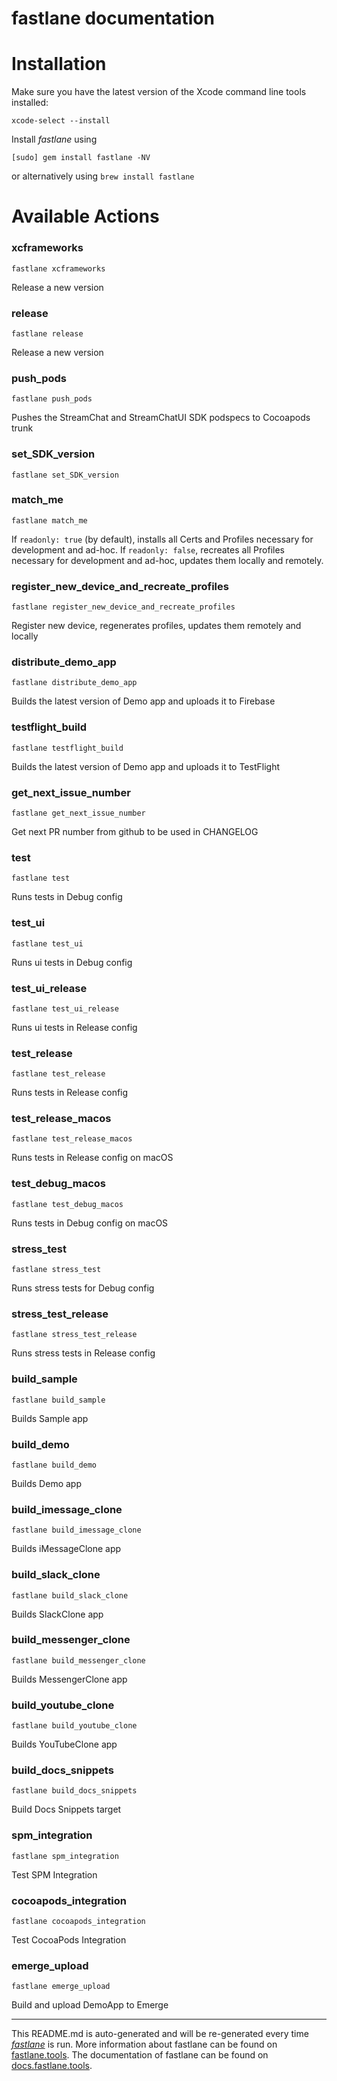 fastlane documentation
================
# Installation

Make sure you have the latest version of the Xcode command line tools installed:

```
xcode-select --install
```

Install _fastlane_ using
```
[sudo] gem install fastlane -NV
```
or alternatively using `brew install fastlane`

# Available Actions
### xcframeworks
```
fastlane xcframeworks
```
Release a new version
### release
```
fastlane release
```
Release a new version
### push_pods
```
fastlane push_pods
```
Pushes the StreamChat and StreamChatUI SDK podspecs to Cocoapods trunk
### set_SDK_version
```
fastlane set_SDK_version
```

### match_me
```
fastlane match_me
```
If `readonly: true` (by default), installs all Certs and Profiles necessary for development and ad-hoc.
If `readonly: false`, recreates all Profiles necessary for development and ad-hoc, updates them locally and remotely.
### register_new_device_and_recreate_profiles
```
fastlane register_new_device_and_recreate_profiles
```
Register new device, regenerates profiles, updates them remotely and locally
### distribute_demo_app
```
fastlane distribute_demo_app
```
Builds the latest version of Demo app and uploads it to Firebase
### testflight_build
```
fastlane testflight_build
```
Builds the latest version of Demo app and uploads it to TestFlight
### get_next_issue_number
```
fastlane get_next_issue_number
```
Get next PR number from github to be used in CHANGELOG
### test
```
fastlane test
```
Runs tests in Debug config
### test_ui
```
fastlane test_ui
```
Runs ui tests in Debug config
### test_ui_release
```
fastlane test_ui_release
```
Runs ui tests in Release config
### test_release
```
fastlane test_release
```
Runs tests in Release config
### test_release_macos
```
fastlane test_release_macos
```
Runs tests in Release config on macOS
### test_debug_macos
```
fastlane test_debug_macos
```
Runs tests in Debug config on macOS
### stress_test
```
fastlane stress_test
```
Runs stress tests for Debug config
### stress_test_release
```
fastlane stress_test_release
```
Runs stress tests in Release config
### build_sample
```
fastlane build_sample
```
Builds Sample app
### build_demo
```
fastlane build_demo
```
Builds Demo app
### build_imessage_clone
```
fastlane build_imessage_clone
```
Builds iMessageClone app
### build_slack_clone
```
fastlane build_slack_clone
```
Builds SlackClone app
### build_messenger_clone
```
fastlane build_messenger_clone
```
Builds MessengerClone app
### build_youtube_clone
```
fastlane build_youtube_clone
```
Builds YouTubeClone app
### build_docs_snippets
```
fastlane build_docs_snippets
```
Build Docs Snippets target
### spm_integration
```
fastlane spm_integration
```
Test SPM Integration
### cocoapods_integration
```
fastlane cocoapods_integration
```
Test CocoaPods Integration
### emerge_upload
```
fastlane emerge_upload
```
Build and upload DemoApp to Emerge

----

This README.md is auto-generated and will be re-generated every time [_fastlane_](https://fastlane.tools) is run.
More information about fastlane can be found on [fastlane.tools](https://fastlane.tools).
The documentation of fastlane can be found on [docs.fastlane.tools](https://docs.fastlane.tools).
